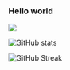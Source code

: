 ### Hello world
![](https://komarev.com/ghpvc/?username=jiny2021&color=green)

![GitHub stats](https://github-readme-stats.vercel.app/api?username=jiny2021&bg_color=-43,fc2803,fce303&title_color=fff&text_color=fff&border_radius=40)

![GitHub Streak](https://github-readme-streak-stats.herokuapp.com/?user=jiny2021&fire=00FFFF&title_color=000000&text_color=fff&border_radius=40&ring=89502D&fire=00FFFF&currStreakNum=00FF00&sideNums=00008B&currStreakLabel=00FF00&sideLabels=87CEEB&dates=FFA500&theme=tokyonight)
